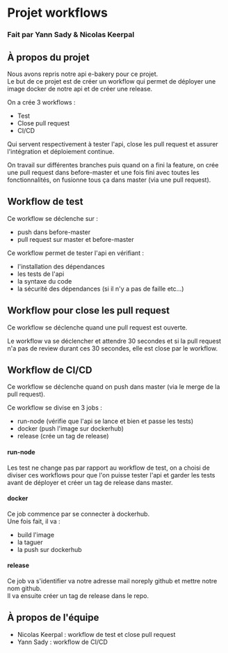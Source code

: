 # Projet workflows
### Fait par Yann Sady & Nicolas Keerpal

## À propos du projet
Nous avons repris notre api e-bakery pour ce projet.  
Le but de ce projet est de créer un workflow qui permet de déployer une image docker de notre api et de créer une release.  
  
On a crée 3 workflows :  
- Test 
- Close pull request
- CI/CD
  
Qui servent respectivement à tester l'api, close les pull request et assurer l'intégration et déploiement continue.  

On travail sur différentes branches puis quand on a fini la feature, on crée une pull request dans before-master et une fois fini avec toutes les fonctionnalités, on fusionne tous ça dans master (via une pull request).

## Workflow de test
Ce workflow se déclenche sur :
- push dans before-master
- pull request sur master et before-master
  
Ce workflow permet de tester l'api en vérifiant :
- l'installation des dépendances
- les tests de l'api
- la syntaxe du code
- la sécurité des dépendances (si il n'y a pas de faille etc...)

## Workflow pour close les pull request
Ce workflow se déclenche quand une pull request est ouverte.  
  
Le workflow va se déclencher et attendre 30 secondes et si la pull request n'a pas de review durant ces 30 secondes, elle est close par le workflow.

## Workflow de CI/CD
Ce workflow se déclenche quand on push dans master (via le merge de la pull request).  
  
Ce workflow se divise en 3 jobs :
- run-node (vérifie que l'api se lance et bien et passe les tests)
- docker (push l'image sur dockerhub)
- release (crée un tag de release)

#### run-node
Les test ne change pas par rapport au workflow de test, on a choisi de diviser ces workflows pour que l'on puisse tester l'api et garder les tests avant de déployer et créer un tag de release dans master.

#### docker
Ce job commence par se connecter à dockerhub.  
Une fois fait, il va :
- build l'image
- la taguer
- la push sur dockerhub

#### release
Ce job va s'identifier va notre adresse mail noreply github et mettre notre nom github.  
Il va ensuite créer un tag de release dans le repo.

## À propos de l'équipe
- Nicolas Keerpal : workflow de test et close pull request
- Yann Sady : workflow de CI/CD
